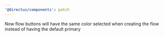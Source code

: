 ```yaml
---
'@directus/components': patch
---
```


Now flow buttons will have the same color selected when creating the flow instead of having the default primary

